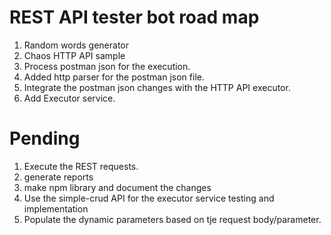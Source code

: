 # REST API tester bot road map

<ol>
<li>Random words generator</li>
<li>Chaos HTTP API sample</li>
<li>Process postman json for the execution.</li>
<li>Added http parser for the postman json file.</li>
<li>Integrate the postman json changes with the HTTP API executor.</li>
<li>Add Executor service.</li>
</ol>

# Pending

<ol>
<li>Execute the REST requests.</li>
<li>generate reports</li>
<li>make npm library and document the changes</li>
<li>Use the simple-crud API for the executor service testing and implementation</li>
<li> Populate the dynamic parameters based on tje request body/parameter.</li>
</ol>
